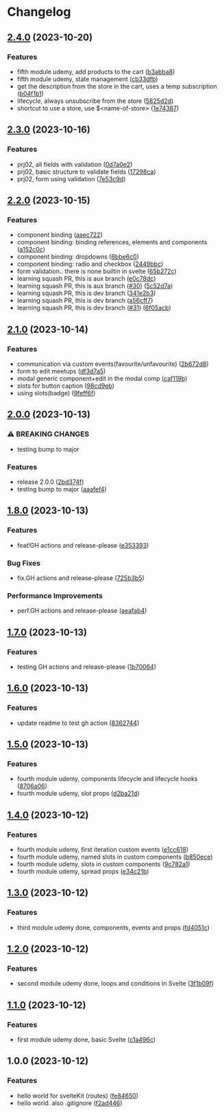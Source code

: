 # Changelog

## [2.4.0](https://github.com/sergiorgiraldo/svelte/compare/v2.3.0...v2.4.0) (2023-10-20)


### Features

* fifth module udemy, add products to the cart ([b3abba8](https://github.com/sergiorgiraldo/svelte/commit/b3abba896ef670b803f8568cc4da36bf0df1fb9f))
* fifth module udemy, state management ([cb33dfb](https://github.com/sergiorgiraldo/svelte/commit/cb33dfb0c5a07f28673725a454e75a752bcf9485))
* get the description from the store in the cart, uses a temp subscription ([b04f1b1](https://github.com/sergiorgiraldo/svelte/commit/b04f1b16e795fbb7dc2c03ebf377fe634a039c10))
* lifecycle, always unsubscribe from the store ([5825d2d](https://github.com/sergiorgiraldo/svelte/commit/5825d2dce33e5781b57cbdacd2dda50ecb2b12b9))
* shortcut to use a store, use $&lt;name-of-store&gt; ([1e74387](https://github.com/sergiorgiraldo/svelte/commit/1e743873998f65e4b41e1c4141d5e59410967a6e))

## [2.3.0](https://github.com/sergiorgiraldo/svelte/compare/v2.2.0...v2.3.0) (2023-10-16)


### Features

* prj02, all fields with validation ([0d7a0e2](https://github.com/sergiorgiraldo/svelte/commit/0d7a0e2530af7808fbff96bbf9812b1d24a0992b))
* prj02, basic structure to validate fields ([17298ca](https://github.com/sergiorgiraldo/svelte/commit/17298caaeede67e617fe4565c46151a3e617b3df))
* prj02, form using validation ([7e53c9d](https://github.com/sergiorgiraldo/svelte/commit/7e53c9d4cba95f901158ec6d5c0583550f5c4cf9))

## [2.2.0](https://github.com/sergiorgiraldo/svelte/compare/v2.1.0...v2.2.0) (2023-10-15)


### Features

* component binding ([aaec722](https://github.com/sergiorgiraldo/svelte/commit/aaec72261680bd3b4f0921e2daa3a82d1c8eb376))
* component binding: binding references, elements and components ([a152c0c](https://github.com/sergiorgiraldo/svelte/commit/a152c0c85ccfbcf32238802e88c8a95f5e294f8b))
* component binding: dropdowns ([6bbe6c0](https://github.com/sergiorgiraldo/svelte/commit/6bbe6c06d3c1c8efcf106c95f5d9c1e476210c94))
* component binding: radio and checkbox ([2449bbc](https://github.com/sergiorgiraldo/svelte/commit/2449bbc6b05582174286ca59b6ea4120b1ffb005))
* form validation.. there is none builtin in svelte ([65b272c](https://github.com/sergiorgiraldo/svelte/commit/65b272ca0c0e5bb9a8081a6a87bac85b7dd00a79))
* learning squash PR, this is aux branch ([e0c78dc](https://github.com/sergiorgiraldo/svelte/commit/e0c78dcbe83e10f56d51c1b9ebbb0551ba4d7204))
* learning squash PR, this is aux branch ([#30](https://github.com/sergiorgiraldo/svelte/issues/30)) ([5c52d7a](https://github.com/sergiorgiraldo/svelte/commit/5c52d7ac6a96326e9c8e1471c1ef77f5ddfba3b7))
* learning squash PR, this is dev branch ([341e2b3](https://github.com/sergiorgiraldo/svelte/commit/341e2b3c5901545b0a445fb6872c9f339f45fbc5))
* learning squash PR, this is dev branch ([a56cff7](https://github.com/sergiorgiraldo/svelte/commit/a56cff743bca609dafa38e5de2544c0e069da9d0))
* learning squash PR, this is dev branch ([#31](https://github.com/sergiorgiraldo/svelte/issues/31)) ([6f05acb](https://github.com/sergiorgiraldo/svelte/commit/6f05acb0d3449cd3c47d76e4c082a271f11a4efa))

## [2.1.0](https://github.com/sergiorgiraldo/svelte/compare/v2.0.0...v2.1.0) (2023-10-14)


### Features

* communication via custom events(favourite/unfavourite) ([2b672d8](https://github.com/sergiorgiraldo/svelte/commit/2b672d8d788a62b3f1af4c2ff2fa7d5964a2846e))
* form to edit meetups ([df3d7a5](https://github.com/sergiorgiraldo/svelte/commit/df3d7a5a683cb7548530e75550219b18ea512858))
* modal generic component+edit in the modal comp ([caf119b](https://github.com/sergiorgiraldo/svelte/commit/caf119b678141334f3db7090036a81a6ee403912))
* slots for button caption ([98cd9eb](https://github.com/sergiorgiraldo/svelte/commit/98cd9eb567fb4858cd82f95237ca015389061499))
* using slots(badge) ([9feff6f](https://github.com/sergiorgiraldo/svelte/commit/9feff6fed3ffa2947e1fe44731ab7dde82af181a))

## [2.0.0](https://github.com/sergiorgiraldo/svelte/compare/v1.8.0...v2.0.0) (2023-10-13)


### ⚠ BREAKING CHANGES

* testing bump to major

### Features

* release 2.0.0 ([2bd374f](https://github.com/sergiorgiraldo/svelte/commit/2bd374f54cf59e788a198350187ed4e90bfde256))
* testing bump to major ([aaafef4](https://github.com/sergiorgiraldo/svelte/commit/aaafef4688831b414e25ba90127cea6e8ba27acd))

## [1.8.0](https://github.com/sergiorgiraldo/svelte/compare/v1.7.0...v1.8.0) (2023-10-13)


### Features

* feat!GH actions and release-please ([e353393](https://github.com/sergiorgiraldo/svelte/commit/e3533933c890a34aee29dd3c0ef48d6a7dbe2523))


### Bug Fixes

* fix.GH actions and release-please ([725b3b5](https://github.com/sergiorgiraldo/svelte/commit/725b3b59a4035279ea68913e779a024e19077e0d))


### Performance Improvements

* perf.GH actions and release-please ([aeafab4](https://github.com/sergiorgiraldo/svelte/commit/aeafab4ea24a6b98487207b8e8a1da0dae5629a1))

## [1.7.0](https://github.com/sergiorgiraldo/svelte/compare/v1.6.0...v1.7.0) (2023-10-13)


### Features

* testing GH actions and release-please ([1b70064](https://github.com/sergiorgiraldo/svelte/commit/1b700644ee82f57822c0280e5af39e0217dd0196))

## [1.6.0](https://github.com/sergiorgiraldo/svelte/compare/v1.5.0...v1.6.0) (2023-10-13)


### Features

* update readme to test gh action ([8362744](https://github.com/sergiorgiraldo/svelte/commit/836274451c3a72af4a78723a4380cb1a70dfed55))

## [1.5.0](https://github.com/sergiorgiraldo/svelte/compare/v1.4.0...v1.5.0) (2023-10-13)


### Features

* fourth module udemy, components lifecycle and lifecycle hooks ([8706a06](https://github.com/sergiorgiraldo/svelte/commit/8706a0650f72a9db93631781b8c29783afc35619))
* fourth module udemy, slot props ([d2ba21d](https://github.com/sergiorgiraldo/svelte/commit/d2ba21dbd992e643de6dc3fe9a841a442a1f85e5))

## [1.4.0](https://github.com/sergiorgiraldo/svelte/compare/v1.3.0...v1.4.0) (2023-10-12)


### Features

* fourth module udemy, first iteration custom events ([e1cc618](https://github.com/sergiorgiraldo/svelte/commit/e1cc618d108cca294bc8a6faa15039e3574ac535))
* fourth module udemy, named slots in custom components ([b850ece](https://github.com/sergiorgiraldo/svelte/commit/b850ece6f8f76a561ac4fd312a57c7452ea8ad7e))
* fourth module udemy, slots in custom components ([9c782a1](https://github.com/sergiorgiraldo/svelte/commit/9c782a106a05298b601936ea993a10de6cc3a011))
* fourth module udemy, spread props ([e34c21b](https://github.com/sergiorgiraldo/svelte/commit/e34c21b15eccaf2959489da93392d780322cf423))

## [1.3.0](https://github.com/sergiorgiraldo/svelte/compare/v1.2.0...v1.3.0) (2023-10-12)


### Features

* third module udemy done, components, events and props ([fd4051c](https://github.com/sergiorgiraldo/svelte/commit/fd4051c63bb7cd9701f96abc2d021736b41b08fb))

## [1.2.0](https://github.com/sergiorgiraldo/svelte/compare/v1.1.0...v1.2.0) (2023-10-12)


### Features

* second module udemy done, loops and conditions in Svelte ([3f1b09f](https://github.com/sergiorgiraldo/svelte/commit/3f1b09ff622da36cace89577fa5d6e6373856436))

## [1.1.0](https://github.com/sergiorgiraldo/svelte/compare/v1.0.0...v1.1.0) (2023-10-12)


### Features

* first module udemy done, basic Svelte ([c1a496c](https://github.com/sergiorgiraldo/svelte/commit/c1a496c106b659057c9a740ee2989cdf804bb018))

## 1.0.0 (2023-10-12)


### Features

* hello world for svelteKit (routes) ([fe84650](https://github.com/sergiorgiraldo/svelte/commit/fe846500f4996a1da3a3e191246ba06fa996e0d3))
* hello world. also .gitignore ([f2ad446](https://github.com/sergiorgiraldo/svelte/commit/f2ad4469d0d1b02de2bcd5dc43a18eca19e6aea3))

